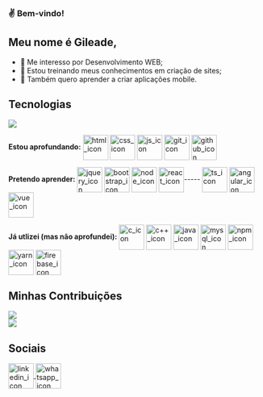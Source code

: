 ### ✌️ Bem-vindo!
## Meu nome é Gileade,
- 👀 Me interesso por Desenvolvimento WEB;
- 🧠 Estou treinando meus conhecimentos em criação de sites;
- 📱 Também quero aprender a criar aplicações mobile.

## Tecnologias
<a href="https://github.com/gileadeteixeira?tab=repositories" target="_blank" rel="noopener noreferrer">
  <img src="https://github-readme-stats.vercel.app/api/top-langs/?username=gileadeteixeira&layout=compact&locale=pt-br&bg_color=DEG,2C3E50,1572B6&title_color=FFFFFF&text_color=FFFFFF" />
</a>

<strong>Estou aprofundando:</strong>
<img align="center" alt="html_icon" height="50" width="50" src="https://cdn.jsdelivr.net/gh/devicons/devicon/icons/html5/html5-plain.svg" style="max-width: 100%"/>
<img align="center" alt="css_icon" height="50" width="50" src="https://cdn.jsdelivr.net/gh/devicons/devicon/icons/css3/css3-plain.svg" style="max-width: 100%"/>
<img align="center" alt="js_icon" height="50" width="50" src="https://cdn.jsdelivr.net/gh/devicons/devicon/icons/javascript/javascript-original.svg" style="max-width: 100%"/>
<img align="center" alt="git_icon" height="50" width="50" src="https://cdn.jsdelivr.net/gh/devicons/devicon/icons/git/git-original.svg" style="max-width: 100%"/>
<img align="center" alt="github_icon" height="50" width="50" src="https://cdn.jsdelivr.net/gh/devicons/devicon/icons/github/github-original.svg" style="max-width: 100%"/>

<strong>Pretendo aprender:</strong>
<img align="center" alt="jquery_icon" height="50" width="50" src="https://cdn.jsdelivr.net/gh/devicons/devicon/icons/jquery/jquery-original-wordmark.svg" style="max-width: 100%"/>
<img align="center" alt="bootstrap_icon" height="50" width="50" src="https://cdn.jsdelivr.net/gh/devicons/devicon/icons/bootstrap/bootstrap-plain-wordmark.svg" style="max-width: 100%"/>
<img align="center" alt="node_icon" height="50" width="50" src="https://cdn.jsdelivr.net/gh/devicons/devicon/icons/nodejs/nodejs-plain.svg" style="max-width: 100%"/>
<img align="center" alt="react_icon" height="50" width="50" src="https://cdn.jsdelivr.net/gh/devicons/devicon/icons/react/react-original.svg" style="max-width: 100%"/>-----
<img align="center" alt="ts_icon" height="50" width="50" src="https://cdn.jsdelivr.net/gh/devicons/devicon/icons/typescript/typescript-original.svg" style="max-width: 100%"/>
<img align="center" alt="angular_icon" height="50" width="50" src="https://cdn.jsdelivr.net/gh/devicons/devicon/icons/angularjs/angularjs-plain.svg" style="max-width: 100%"/>
<img align="center" alt="vue_icon" height="50" width="50" src="https://cdn.jsdelivr.net/gh/devicons/devicon/icons/vuejs/vuejs-original.svg" style="max-width: 100%"/>

<strong>Já utlizei (mas não aprofundei):</strong>
<img align="center" alt="c_icon" height="50" width="50" src="https://cdn.jsdelivr.net/gh/devicons/devicon/icons/c/c-plain.svg" style="max-width: 100%"/>
<img align="center" alt="c++_icon" height="50" width="50" src="https://cdn.jsdelivr.net/gh/devicons/devicon/icons/cplusplus/cplusplus-plain.svg" style="max-width: 100%"/>
<img align="center" alt="java_icon" height="50" width="50" src="https://cdn.jsdelivr.net/gh/devicons/devicon/icons/java/java-original.svg" style="max-width: 100%"/>
<img align="center" alt="mysql_icon" height="50" width="50" src="https://cdn.jsdelivr.net/gh/devicons/devicon/icons/mysql/mysql-original-wordmark.svg" style="max-width: 100%"/>
<img align="center" alt="npm_icon" height="50" width="50" src="https://cdn.jsdelivr.net/gh/devicons/devicon/icons/npm/npm-original-wordmark.svg" style="max-width: 100%"/>
<img align="center" alt="yarn_icon" height="50" width="50" src="https://cdn.jsdelivr.net/gh/devicons/devicon/icons/yarn/yarn-original-wordmark.svg" style="max-width: 100%"/>
<img align="center" alt="firebase_icon" height="50" width="50" src="https://cdn.jsdelivr.net/gh/devicons/devicon/icons/firebase/firebase-plain-wordmark.svg" style="max-width: 100%"/>

## Minhas Contribuições
<a href="https://github.com/adsfsa/pharmaclin">
  <img src="https://github-readme-stats.vercel.app/api/pin/?username=adsfsa&repo=pharmaclin&border_color=000000" />
</a>
<br>
<a href="https://github.com/gileadeteixeira" target="_blank" rel="noopener noreferrer">
  <img src="https://github-readme-stats.vercel.app/api?username=gileadeteixeira&show_icons=true&bg_color=DEG,2C3E50,1572B6&title_color=FFFFFF&text_color=F0DB4F&icon_color=7F8FA6&locale=pt-br" />
</a>

## Sociais
<a href="https://www.linkedin.com/in/gileade-teixeira-b86935204/" target="_blank" rel="noopener noreferrer">
  <img align="center" alt="linkedin_icon" height="50" width="50" src="https://icons-for-free.com/iconfiles/png/128/super+tiny+icons+linkedin-1324450747503589428.png" style="max-width: 100%"/>
</a>
<a href="https://api.whatsapp.com/send?phone=5575998547269" target="_blank" rel="noopener noreferrer">
  <img align="center" alt="whatsapp_icon" height="50" width="50" src="https://icons-for-free.com/iconfiles/png/512/super+tiny+icons+whatsapp-1324450795544190261.png" style="max-width: 100%"/>
</a>
